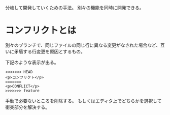 <h2 id="branch"></h2>

分岐して開発していくための手法。
別々の機能を同時に開発できる。

# コンフリクトとは

別々のブランチで、同じファイルの同じ行に異なる変更がなされた場合など、互いに矛盾する行変更を原因とするもの。

下記のような表示が出る。

```
<<<<<<< HEAD
<p>コンフリクト</p>
=======
<p>CONFLICT</p>
>>>>>>> feature
```

手動で必要ないところを削除する。
もしくはエディタ上でどちらかを選択して衝突部分を解決する。
